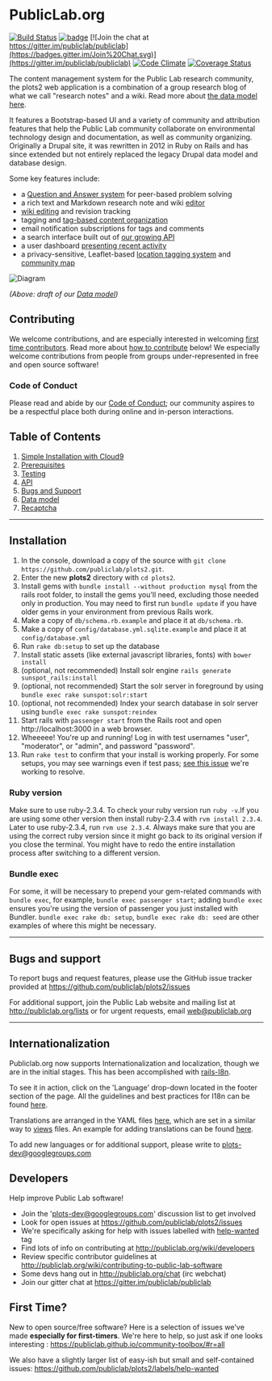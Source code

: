 PublicLab.org
======

[![Build Status](https://travis-ci.org/publiclab/plots2.svg)](https://travis-ci.org/publiclab/plots2)
[![badge](http://img.shields.io/badge/first--timers--only-friendly-blue.svg?style=flat-square)](https://github.com/publiclab/plots2/projects/2)
[![Join the chat at https://gitter.im/publiclab/publiclab](https://badges.gitter.im/Join%20Chat.svg)](https://gitter.im/publiclab/publiclab)
[![Code Climate](https://codeclimate.com/github/publiclab/plots2/badges/gpa.svg)](https://codeclimate.com/github/publiclab/plots2)
[![Coverage Status](https://coveralls.io/repos/github/publiclab/plots2/badge.svg?branch=HEAD)](https://coveralls.io/github/publiclab/plots2?branch=HEAD)

The content management system for the Public Lab research community, the plots2 web application is a combination of a group research blog of what we call "research notes" and a wiki. Read more about [the data model here](https://github.com/publiclab/plots2/blob/master/doc/DATA_MODEL.md).

It features a Bootstrap-based UI and a variety of community and attribution features that help the Public Lab community collaborate on environmental technology design and documentation, as well as community organizing. Originally a Drupal site, it was rewritten in 2012 in Ruby on Rails and has since extended but not entirely replaced the legacy Drupal data model and database design.

Some key features include:

* a [Question and Answer system](https://publiclab.org/questions) for peer-based problem solving
* a rich text and Markdown research note and wiki [editor](https://github.com/publiclab/PublicLab.Editor)
* [wiki editing](https://publiclab.org/wiki) and revision tracking
* tagging and [tag-based content organization](http://publiclab.org/tags)
* email notification subscriptions for tags and comments
* a search interface built out of [our growing API](https://github.com/publiclab/plots2/blob/master/doc/API.md)
* a user dashboard [presenting recent activity](https://publiclab.org/dashboard)
* a privacy-sensitive, Leaflet-based [location tagging system](https://github.com/publiclab/leaflet-blurred-location/) and [community map](http://publiclab.org/people)

![Diagram](https://publiclab.org/system/images/photos/000/021/061/original/diagram.png)

_(Above: draft of our [Data model](https://github.com/publiclab/plots2/blob/master/doc/DATA_MODEL.md))_

## Contributing

We welcome contributions, and are especially interested in welcoming [first time contributors](#first-time). Read more about [how to contribute](#developers) below! We especially welcome contributions from people from groups under-represented in free and open source software!

### Code of Conduct

Please read and abide by our [Code of Conduct](https://publiclab.org/conduct); our community aspires to be a respectful place both during online and in-­person interactions.


## Table of Contents

1. [Simple Installation with Cloud9](https://github.com/publiclab/plots2/wiki/Simple-Installation-for-Cloud9)
2. [Prerequisites](https://github.com/publiclab/plots2/blob/master/doc/PREREQUISITES.md)
3. [Testing](https://github.com/publiclab/plots2/blob/master/doc/TESTING.md)
4. [API](https://github.com/publiclab/plots2/blob/master/doc/API.md)
5. [Bugs and Support](#bugs-and-support)
6. [Data model](https://github.com/publiclab/plots2/blob/master/doc/DATA_MODEL.md)
7. [Recaptcha](https://github.com/publiclab/plots2/blob/master/doc/RECAPTCHA.md)

****

## Installation

1. In the console, download a copy of the source with `git clone https://github.com/publiclab/plots2.git`.
2. Enter the new **plots2** directory with `cd plots2`.
3. Install gems with `bundle install --without production mysql` from the rails root folder, to install the gems you'll need, excluding those needed only in production. You may need to first run `bundle update` if you have older gems in your environment from previous Rails work.
4. Make a copy of `db/schema.rb.example` and place it at `db/schema.rb`.
5. Make a copy of `config/database.yml.sqlite.example` and place it at `config/database.yml`
6. Run `rake db:setup` to set up the database
7. Install static assets (like external javascript libraries, fonts) with `bower install`
8. (optional, not recommended) Install solr engine `rails generate sunspot_rails:install`
9. (optional, not recommended) Start the solr server in foreground by using `bundle exec rake sunspot:solr:start`
10. (optional, not recommended) Index your search database in solr server using  `bundle exec rake sunspot:reindex`
11. Start rails with `passenger start` from the Rails root and open http://localhost:3000 in a web browser.
12. Wheeeee! You're up and running! Log in with test usernames "user", "moderator", or "admin", and password "password".
13. Run `rake test` to confirm that your install is working properly. For some setups, you may see warnings even if test pass; [see this issue](https://github.com/publiclab/plots2/issues/440) we're working to resolve.

### Ruby version

Make sure to use ruby-2.3.4. To check your ruby version run `ruby -v`.If you are using some other version then install ruby-2.3.4 with `rvm install 2.3.4`. Later to use ruby-2.3.4, run `rvm use 2.3.4`. Always make sure that you are using the correct ruby version since it might go back to its original version if you close the terminal. You might have to redo the entire installation process after switching to a different version. 

### Bundle exec

For some, it will be necessary to prepend your gem-related commands with `bundle exec`, for example, `bundle exec passenger start`; adding `bundle exec` ensures you're using the version of passenger you just installed with Bundler. `bundle exec rake db: setup`, `bundle exec rake db: seed` are other examples of where this might be necessary.

***

## Bugs and support

To report bugs and request features, please use the GitHub issue tracker provided at https://github.com/publiclab/plots2/issues

For additional support, join the Public Lab website and mailing list at http://publiclab.org/lists or for urgent requests, email web@publiclab.org

***

## Internationalization

Publiclab.org now supports Internationalization and localization, though we are in the initial stages. This has been accomplished with [rails-I8n](https://github.com/svenfuchs/rails-i18n).

To see it in action, click on the 'Language' drop-down located in the footer section of the page. All the guidelines and best practices for I18n can be found [here](http://guides.rubyonrails.org/i18n.html).

Translations are arranged in the YAML files [here](https://github.com/publiclab/plots2/tree/master/config/locales), which are
set in a similar way to [views](https://github.com/publiclab/plots2/tree/master/app/views) files. An example for adding translations can be found [here](http://guides.rubyonrails.org/i18n.html#adding-translations).

To add new languages or for additional support, please write to plots-dev@googlegroups.com

## Developers

Help improve Public Lab software!

* Join the 'plots-dev@googlegroups.com' discussion list to get involved
* Look for open issues at https://github.com/publiclab/plots2/issues
* We're specifically asking for help with issues labelled with [help-wanted](https://github.com/publiclab/plots2/labels/help-wanted) tag
* Find lots of info on contributing at http://publiclab.org/wiki/developers
* Review specific contributor guidelines at http://publiclab.org/wiki/contributing-to-public-lab-software
* Some devs hang out in http://publiclab.org/chat (irc webchat)
* Join our gitter chat at https://gitter.im/publiclab/publiclab

## First Time?

New to open source/free software? Here is a selection of issues we've made **especially for first-timers**. We're here to help, so just ask if one looks interesting : https://publiclab.github.io/community-toolbox/#r=all


We also have a slightly larger list of easy-ish but small and self-contained issues: https://github.com/publiclab/plots2/labels/help-wanted
